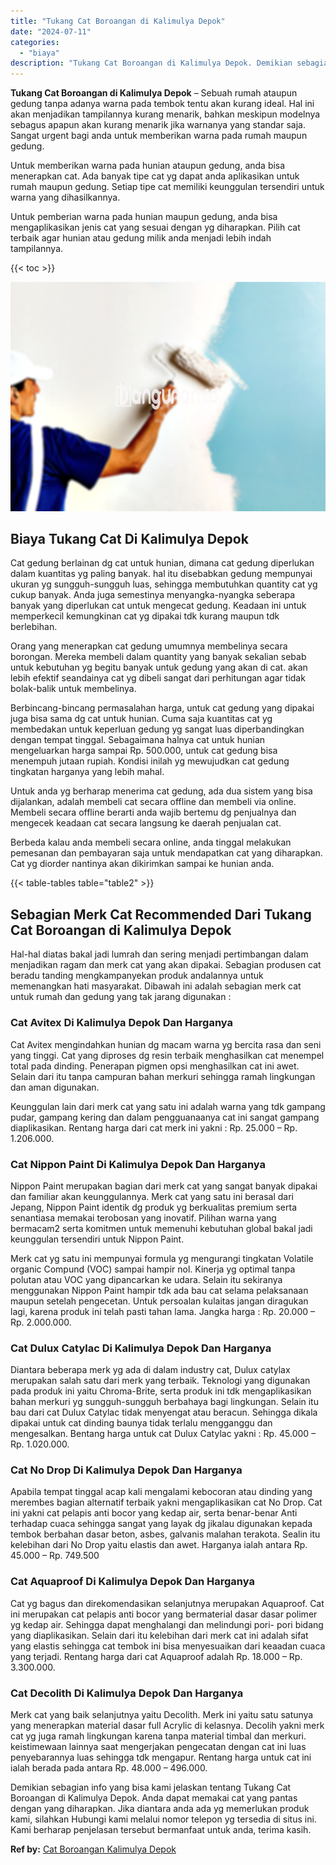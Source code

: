 ```yaml
---
title: "Tukang Cat Boroangan di Kalimulya Depok"
date: "2024-07-11"
categories: 
  - "biaya"
description: "Tukang Cat Boroangan di Kalimulya Depok. Demikian sebagian info yang bisa kami jelaskan tentang Tukang Cat Boroangan di Kalimulya Depok. Anda dapat memakai c..."
---
```


**Tukang Cat Boroangan di Kalimulya Depok** – Sebuah rumah ataupun gedung tanpa adanya warna pada tembok tentu akan kurang ideal. Hal ini akan menjadikan tampilannya kurang menarik, bahkan meskipun modelnya sebagus apapun akan kurang menarik jika warnanya yang standar saja. Sangat urgent bagi anda untuk memberikan warna pada rumah maupun gedung.

Untuk memberikan warna pada hunian ataupun gedung, anda bisa menerapkan cat. Ada banyak tipe cat yg dapat anda aplikasikan untuk rumah maupun gedung. Setiap tipe cat memiliki keunggulan tersendiri untuk warna yang dihasilkannya.

Untuk pemberian warna pada hunian maupun gedung, anda bisa mengaplikasikan jenis cat yang sesuai dengan yg diharapkan. Pilih cat terbaik agar hunian atau gedung milik anda menjadi lebih indah tampilannya.

{{< toc >}}

![Tukang Cat Boroangan di Kalimulya Depok](/images/jasa-cat-murah05.png)

## Biaya Tukang Cat Di Kalimulya Depok

Cat gedung berlainan dg cat untuk hunian, dimana cat gedung diperlukan dalam kuantitas yg paling banyak. hal itu disebabkan gedung mempunyai ukuran yg sungguh-sungguh luas, sehingga membutuhkan quantity cat yg cukup banyak. Anda juga semestinya menyangka-nyangka seberapa banyak yang diperlukan cat untuk mengecat gedung. Keadaan ini untuk memperkecil kemungkinan cat yg dipakai tdk kurang maupun tdk berlebihan.

Orang yang menerapkan cat gedung umumnya membelinya secara borongan. Mereka membeli dalam quantity yang banyak sekalian sebab untuk kebutuhan yg begitu banyak untuk gedung yang akan di cat. akan lebih efektif seandainya cat yg dibeli sangat dari perhitungan agar tidak bolak-balik untuk membelinya.

Berbincang-bincang permasalahan harga, untuk cat gedung yang dipakai juga bisa sama dg cat untuk hunian. Cuma saja kuantitas cat yg membedakan untuk keperluan gedung yg sangat luas diperbandingkan dengan tempat tinggal. Sebagaimana halnya cat untuk hunian mengeluarkan harga sampai Rp. 500.000, untuk cat gedung bisa menempuh jutaan rupiah. Kondisi inilah yg mewujudkan cat gedung tingkatan harganya yang lebih mahal.

Untuk anda yg berharap menerima cat gedung, ada dua sistem yang bisa dijalankan, adalah membeli cat secara offline dan membeli via online. Membeli secara offline berarti anda wajib bertemu dg penjualnya dan mengecek keadaan cat secara langsung ke daerah penjualan cat.

Berbeda kalau anda membeli secara online, anda tinggal melakukan pemesanan dan pembayaran saja untuk mendapatkan cat yang diharapkan. Cat yg diorder nantinya akan dikirimkan sampai ke hunian anda.

{{< table-tables table="table2" >}}

## Sebagian Merk Cat Recommended Dari Tukang Cat Boroangan di Kalimulya Depok

Hal-hal diatas bakal jadi lumrah dan sering menjadi pertimbangan dalam menjadikan ragam dan merk cat yang akan dipakai. Sebagian produsen cat beradu tanding mengkampanyekan produk andalannya untuk memenangkan hati masyarakat. Dibawah ini adalah sebagian merk cat untuk rumah dan gedung yang tak jarang digunakan :

### Cat Avitex Di Kalimulya Depok Dan Harganya

Cat Avitex mengindahkan hunian dg macam warna yg bercita rasa dan seni yang tinggi. Cat yang diproses dg resin terbaik menghasilkan cat menempel total pada dinding. Penerapan pigmen opsi menghasilkan cat ini awet. Selain dari itu tanpa campuran bahan merkuri sehingga ramah lingkungan dan aman digunakan.

Keunggulan lain dari merk cat yang satu ini adalah warna yang tdk gampang pudar, gampang kering dan dalam pengguanaanya cat ini sangat gampang diaplikasikan. Rentang harga dari cat merk ini yakni : Rp. 25.000 – Rp. 1.206.000.

### Cat Nippon Paint Di Kalimulya Depok Dan Harganya

Nippon Paint merupakan bagian dari merk cat yang sangat banyak dipakai dan familiar akan keunggulannya. Merk cat yang satu ini berasal dari Jepang, Nippon Paint identik dg produk yg berkualitas premium serta senantiasa memakai terobosan yang inovatif. Pilihan warna yang bermacam2 serta komitmen untuk memenuhi kebutuhan global bakal jadi keunggulan tersendiri untuk Nippon Paint.

Merk cat yg satu ini mempunyai formula yg mengurangi tingkatan Volatile organic Compund (VOC) sampai hampir nol. Kinerja yg optimal tanpa polutan atau VOC yang dipancarkan ke udara. Selain itu sekiranya menggunakan Nippon Paint hampir tdk ada bau cat selama pelaksanaan maupun setelah pengecetan. Untuk persoalan kulaitas jangan diragukan lagi, karena produk ini telah pasti tahan lama. Jangka harga : Rp. 20.000 – Rp. 2.000.000.

### Cat Dulux Catylac Di Kalimulya Depok Dan Harganya

Diantara beberapa merk yg ada di dalam industry cat, Dulux catylax merupakan salah satu dari merk yang terbaik. Teknologi yang digunakan pada produk ini yaitu Chroma-Brite, serta produk ini tdk mengaplikasikan bahan merkuri yg sungguh-sungguh berbahaya bagi lingkungan. Selain itu bau dari cat Dulux Catylac tidak menyengat atau beracun. Sehingga dikala dipakai untuk cat dinding baunya tidak terlalu mengganggu dan mengesalkan. Bentang harga untuk cat Dulux Catylac yakni : Rp. 45.000 – Rp. 1.020.000.

### Cat No Drop Di Kalimulya Depok Dan Harganya

Apabila tempat tinggal acap kali mengalami kebocoran atau dinding yang merembes bagian alternatif terbaik yakni mengaplikasikan cat No Drop. Cat ini yakni cat pelapis anti bocor yang kedap air, serta benar-benar Anti terhadap cuaca sehingga sangat yang layak dg jikalau digunakan kepada tembok berbahan dasar beton, asbes, galvanis malahan terakota. Sealin itu kelebihan dari No Drop yaitu elastis dan awet. Harganya ialah antara Rp. 45.000 – Rp. 749.500

### Cat Aquaproof Di Kalimulya Depok Dan Harganya

Cat yg bagus dan direkomendasikan selanjutnya merupakan Aquaproof. Cat ini merupakan cat pelapis anti bocor yang bermaterial dasar dasar polimer yg kedap air. Sehingga dapat menghalangi dan melindungi pori- pori bidang yang diaplikasikan. Selain dari itu kelebihan dari merk cat ini adalah sifat yang elastis sehingga cat tembok ini bisa menyesuaikan dari keaadan cuaca yang terjadi. Rentang harga dari cat Aquaproof adalah Rp. 18.000 – Rp. 3.300.000.

### Cat Decolith Di Kalimulya Depok Dan Harganya

Merk cat yang baik selanjutnya yaitu Decolith. Merk ini yaitu satu satunya yang menerapkan material dasar full Acrylic di kelasnya. Decolih yakni merk cat yg juga ramah lingkungan karena tanpa material timbal dan merkuri. keistimewaan lainnya saat mengerjakan pengecatan dengan cat ini luas penyebarannya luas sehingga tdk mengapur. Rentang harga untuk cat ini ialah berada pada antara Rp. 48.000 – 496.000.

Demikian sebagian info yang bisa kami jelaskan tentang Tukang Cat Boroangan di Kalimulya Depok. Anda dapat memakai cat yang pantas dengan yang diharapkan. Jika diantara anda ada yg memerlukan produk kami, silahkan Hubungi kami melalui nomor telepon yg tersedia di situs ini. Kami berharap penjelasan tersebut bermanfaat untuk anda, terima kasih.

**Ref by:** [Cat Boroangan Kalimulya Depok](https://id.wikipedia.org/wiki/Cat)
